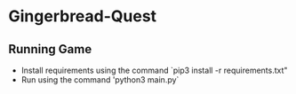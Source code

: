 # Gingerbread-Quest

## Running Game

- Install requirements using the command `pip3 install -r requirements.txt"
- Run using the command 'python3 main.py`